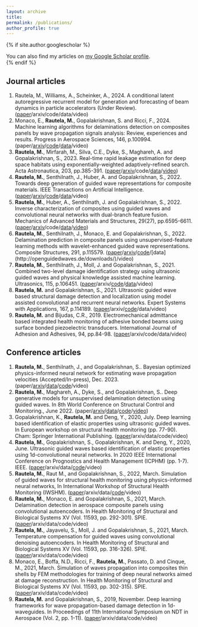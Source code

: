 ```yaml
---
layout: archive
title:
permalink: /publications/
author_profile: true
---
```


{% if site.author.googlescholar %}
  <div class="wordwrap">You can also find my articles on <a href="{{site.author.googlescholar}}">my Google Scholar profile</a>.</div>
{% endif %}

## Journal articles
1. Rautela, M., Williams, A., Scheinker, A., 2024. A conditional latent autoregressive recurrent model for generation and forecasting of beam dynamics in particle accelerators (Under Review). ([paper](https://www.sciencedirect.com/science/article/pii/S0376042124000204)/arxiv/code/data/video)
2. Monaco, E., **Rautela, M.**, Gopalakrishnan, S. and Ricci, F., 2024. Machine learning algorithms for delaminations detection on composites panels by wave propagation signals analysis: Review, experiences and results. Progress in Aerospace Sciences, 146, p.100994. (paper/[arxiv](https://arxiv.org/abs/2403.13858)/[code](https://github.com/mahindrautela/CLARM)/[data](https://zenodo.org/records/10819001)/video)
3. **Rautela, M.**, Mirfarah, M., Silva, C.E., Dyke, S., Maghareh, A. and Gopalakrishnan, S., 2023. Real-time rapid leakage estimation for deep space habitats using exponentially-weighted adaptively-refined search. Acta Astronautica, 203, pp.385-391. ([paper](https://www.sciencedirect.com/science/article/abs/pii/S0094576522006750?via%3Dihub)/[arxiv](https://arxiv.org/abs/2212.03372)/code/[data](https://www.purdue.edu/rethi/DRL/files.php)/[video](https://www.youtube.com/watch?v=0Ui7jWCh9Uo&t=1s))
4. **Rautela, M.**, Senthilnath, J., Huber, A. and Gopalakrishnan, S., 2022. Towards deep generation of guided wave representations for composite materials. IEEE Transactions on Artificial Intelligence. ([paper](https://ieeexplore.ieee.org/document/9991053)/[arxiv](https://arxiv.org/abs/2212.06365)/[code](https://github.com/mahindrautela/VAE-composites)/[data](https://zenodo.org/records/7301863#.ZANZ6HbMJPY)/video)
5. **Rautela, M.**, Huber, A., Senthilnath, J. and Gopalakrishnan, S., 2022. Inverse characterization of composites using guided waves and convolutional neural networks with dual-branch feature fusion. Mechanics of Advanced Materials and Structures, 29(27), pp.6595-6611. ([paper](https://www.tandfonline.com/doi/full/10.1080/15376494.2021.1982090)/[arxiv](https://arxiv.org/abs/2204.10486?context=eess.IV)/code/[data](https://zenodo.org/records/7301863#.ZANZ6HbMJPY)/[video](https://github.com/mahindrautela/DualbranchCNN-composites))
6. **Rautela, M.**, Senthilnath, J., Monaco, E. and Gopalakrishnan, S., 2022. Delamination prediction in composite panels using unsupervised-feature learning methods with wavelet-enhanced guided wave representations. Composite Structures, 291, p.115579. ([paper](https://www.sciencedirect.com/science/article/abs/pii/S026382232200366X)/[arxiv](https://arxiv.org/abs/2204.09764)/[code]([http://openguidedwaves.de/downloads/](https://github.com/mahindrautela/CAE-AnomalyDetection))/[data](http://openguidedwaves.de/downloads/)/video)
7. **Rautela, M.**, Senthilnath, J., Moll, J. and Gopalakrishnan, S., 2021. Combined two-level damage identification strategy using ultrasonic guided waves and physical knowledge assisted machine learning. Ultrasonics, 115, p.106451. ([paper](https://www.sciencedirect.com/science/article/abs/pii/S0041624X2100086X)/arxiv/[code](https://github.com/mahindrautela/PKaML-SHM)/[data](http://openguidedwaves.de/downloads/)/video)
8. **Rautela, M.** and Gopalakrishnan, S., 2021. Ultrasonic guided wave based structural damage detection and localization using model assisted convolutional and recurrent neural networks. Expert Systems with Applications, 167, p.114189. ([paper](https://www.sciencedirect.com/science/article/abs/pii/S0957417420309234)/arxiv/[code](https://github.com/mahindrautela/DL-SHM)/data/video)
9. **Rautela, M.** and Bijudas, C.R., 2019. Electromechanical admittance based integrated health monitoring of adhesive bonded beams using surface bonded piezoelectric transducers. International Journal of Adhesion and Adhesives, 94, pp.84-98. ([paper](https://www.sciencedirect.com/science/article/abs/pii/S014374961930106X)/arxiv/code/data/video)

## Conference articles
1. **Rautela, M.**, Senthilnath, J., and Gopalakrishnan, S.. Bayesian optimized physics-informed neural network for estimating wave propagation velocities (Accepted/In-press), Dec. 2023. (paper/[arxiv](https://arxiv.org/abs/2312.14064)/[data](https://github.com/mahindrautela/BOPINN)/[code](https://github.com/mahindrautela/BOPINN)/video)
2. **Rautela, M.**, Maghareh, A., Dyke, S., and Gopalakrishnan, S.. Deep generative models for unsupervised delamination detection using guided waves. In 8th World Conference on Structural Control and Monitoring., June 2022. (paper/[arxiv](https://arxiv.org/abs/2308.05350)/[data](http://openguidedwaves.de/downloads/)/[code](https://github.com/mahindrautela/VAE-AnomalyDetection)/[video](https://www.youtube.com/watch?v=WLXSfPHey00&t=1s))
3. Gopalakrishnan, K., **Rautela, M.** and Deng, Y., 2020, July. Deep learning based identification of elastic properties using ultrasonic guided waves. In European workshop on structural health monitoring (pp. 77-90). Cham: Springer International Publishing. ([paper](https://link.springer.com/chapter/10.1007/978-3-030-64908-1_8)/arxiv/data/code/video)
4. **Rautela, M.**, Gopalakrishnan, S., Gopalakrishnan, K. and Deng, Y., 2020, June. Ultrasonic guided waves based identification of elastic properties using 1d-convolutional neural networks. In 2020 IEEE International Conference on Prognostics and Health Management (ICPHM) (pp. 1-7). IEEE. ([paper](https://ieeexplore.ieee.org/document/9187057)/arxiv/data/[code](https://github.com/mahindrautela/1DCNN)/video)
5. **Rautela, M.**, Raut M., and Gopalakrishnan, S., 2022, March. Simulation of guided waves for structural health monitoring using physics-informed neural networks, In International Workshop of Structural Health Monitoring (IWSHM). ([paper](https://www.dpi-proceedings.com/index.php/shm2021/article/view/36297)/arxiv/data/[code](https://github.com/mahindrautela/PINNs)/video)
6. **Rautela, M.**, Monaco, E. and Gopalakrishnan, S., 2021, March. Delamination detection in aerospace composite panels using convolutional autoencoders. In Health Monitoring of Structural and Biological Systems XV (Vol. 11593, pp. 292-301). SPIE. ([paper](https://www.spiedigitallibrary.org/conference-proceedings-of-spie/11593/2582993/Delamination-detection-in-aerospace-composite-panels-using-convolutional-autoencoders/10.1117/12.2582993.short?SSO=1#_=_)/arxiv/data/code/video)
7. **Rautela, M.**, Jayavelu, S., Moll, J. and Gopalakrishnan, S., 2021, March. Temperature compensation for guided waves using convolutional denoising autoencoders. In Health Monitoring of Structural and Biological Systems XV (Vol. 11593, pp. 316-326). SPIE. ([paper](https://www.spiedigitallibrary.org/conference-proceedings-of-spie/11593/1159319/Temperature-compensation-for-guided-waves-using-convolutional-denoising-autoencoders/10.1117/12.2582986.short#_=_)/arxiv/data/code/video)
8. Monaco, E., Boffa, N.D., Ricci, F., **Rautela, M.**, Passato, D. and Cinque, M., 2021, March. Simulation of waves propagation into composites thin shells by FEM methodologies for training of deep neural networks aimed at damage reconstruction. In Health Monitoring of Structural and Biological Systems XV (Vol. 11593, pp. 302-315). SPIE. ([paper](https://www.spiedigitallibrary.org/conference-proceedings-of-spie/11593/1159318/Simulation-of-waves-propagation-into-composites-thin-shells-by-FEM/10.1117/12.2583572.short?SSO=1#_=_)/arxiv/data/code/video)
9. **Rautela, M.** and Gopalakrishnan, S., 2019, November. Deep learning frameworks for wave propagation-based damage detection in 1d-waveguides. In Proceedings of 11th International Symposium on NDT in Aerospace (Vol. 2, pp. 1-11).  ([paper](https://www.ndt.net/search/docs.php3?id=25046)/arxiv/data/code/video)
